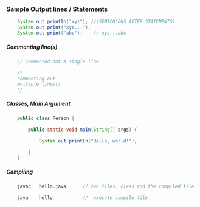 ### Sample Output lines / Statements
```java
	System.out.println("xyz"); //(SEMICOLONS AFTER STATEMENTS)
	System.out.print("xyz...");
	System.out.print("abc"); 	// xyz...abc
```

##### Commenting line(s)
```java
	// commented out a single line
	
	/*
	commenting out
	multiple lines()
	*/
```

##### Classes, Main Argument
```java
	public class Person {  
   
	 	public static void main(String[] args) {  
   
 			System.out.println("Hello, world!");  
  
 		}  
	}
```


##### Compiling
```java
	javac 	hello.java 		// two files, class and the compiled file
	
	java 	hello			//	execute compile file
	
```
